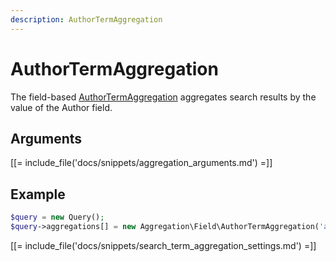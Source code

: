 ```yaml
---
description: AuthorTermAggregation
---
```


# AuthorTermAggregation

The field-based [AuthorTermAggregation](../../api/php_api/php_api_reference/classes/Ibexa-Contracts-Core-Repository-Values-Content-Query-Aggregation-Field-AuthorTermAggregation.html) aggregates search results by the value of the Author field.

## Arguments

[[= include_file('docs/snippets/aggregation_arguments.md') =]]

## Example

``` php
$query = new Query();
$query->aggregations[] = new Aggregation\Field\AuthorTermAggregation('author', 'article', 'authors');
```

[[= include_file('docs/snippets/search_term_aggregation_settings.md') =]]
